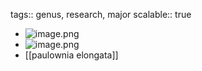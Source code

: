 tags:: genus, research, major
scalable:: true

- ![image.png](../assets/image_1713449108280_0.png)
- ![image.png](../assets/image_1714062161554_0.png)
- [[paulownia elongata]]